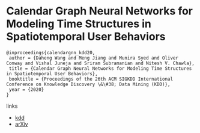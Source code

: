 # Calendar Graph Neural Networks for Modeling Time Structures in Spatiotemporal User Behaviors

```
@inproceedings{calendargnn_kdd20,
 author = {Daheng Wang and Meng Jiang and Munira Syed and Oliver Conway and Vishal Juneja and Sriram Subramanian and Nitesh V. Chawla},
 title = {Calendar Graph Neural Networks for Modeling Time Structures in Spatiotemporal User Behaviors},
 booktitle = {Proceedings of the 26th ACM SIGKDD International Conference on Knowledge Discovery \&\#38; Data Mining (KDD)},
 year = {2020}
}
```

links
- [kdd](https://www.kdd.org/kdd2020/accepted-papers/view/calendar-graph-neural-networks-for-modeling-time-structures-in-spatiotempor)
- [arXiv](https://arxiv.org/abs/2006.06820)
